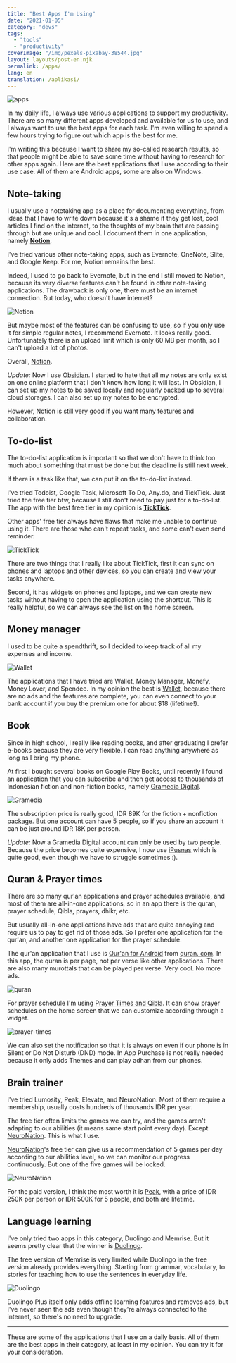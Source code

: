 ```yaml
---
title: "Best Apps I'm Using"
date: "2021-01-05"
category: "devs"
tags:
  - "tools"
  - "productivity"
coverImage: "/img/pexels-pixabay-38544.jpg"
layout: layouts/post-en.njk
permalink: /apps/
lang: en
translation: /aplikasi/
---
```


![apps](/img/pexels-pixabay-38544.jpg)

In my daily life, I always use various applications to support my productivity. There are so many different apps developed and available for us to use, and I always want to use the best apps for each task. I'm even willing to spend a few hours trying to figure out which app is the best for me.

I'm writing this because I want to share my so-called research results, so that people might be able to save some time without having to research for other apps again. Here are the best applications that I use according to their use case. All of them are Android apps, some are also on Windows.

## Note-taking

I usually use a notetaking app as a place for documenting everything, from ideas that I have to write down because it's a shame if they get lost, cool articles I find on the internet, to the thoughts of my brain that are passing through but are unique and cool. I document them in one application, namely **[Notion](https://play.google.com/store/apps/details?id=notion.id&hl=en&gl=US)**.

I've tried various other note-taking apps, such as Evernote, OneNote, Slite, and Google Keep. For me, Notion remains the best.

Indeed, I used to go back to Evernote, but in the end I still moved to Notion, because its very diverse features can't be found in other note-taking applications. The drawback is only one, there must be an internet connection. But today, who doesn't have internet?

![Notion](/img/notion.webp)

But maybe most of the features can be confusing to use, so if you only use it for simple regular notes, I recommend Evernote. It looks really good. Unfortunately there is an upload limit which is only 60 MB per month, so I can't upload a lot of photos.

Overall, [Notion](https://play.google.com/store/apps/details?id=notion.id&hl=en&gl=US).

_Update:_ Now I use [Obsidian](https://obsidian.md/). I started to hate that all my notes are only exist on one online platform that I don't know how long it will last. In Obsidian, I can set up my notes to be saved locally and regularly backed up to several cloud storages. I can also set up my notes to be encrypted.

However, Notion is still very good if you want many features and collaboration.

## To-do-list

The to-do-list application is important so that we don't have to think too much about something that must be done but the deadline is still next week.

If there is a task like that, we can put it on the to-do-list instead.

I've tried Todoist, Google Task, Microsoft To Do, Any.do, and TickTick. Just tried the free tier btw, because I still don't need to pay just for a to-do-list. The app with the best free tier in my opinion is **[TickTick](https://play.google.com/store/apps/details?id=notion.id&hl=en&gl=US)**.

Other apps' free tier always have flaws that make me unable to continue using it. There are those who can't repeat tasks, and some can't even send reminder.

![TickTick](/img/tick.webp)

There are two things that I really like about TickTick, first it can sync on phones and laptops and other devices, so you can create and view your tasks anywhere.

Second, it has widgets on phones and laptops, and we can create new tasks without having to open the application using the shortcut. This is really helpful, so we can always see the list on the home screen.

## Money manager

I used to be quite a spendthrift, so I decided to keep track of all my expenses and income.

![Wallet](/img/wallet.webp)

The applications that I have tried are Wallet, Money Manager, Monefy, Money Lover, and Spendee. In my opinion the best is [Wallet](https://play.google.com/store/apps/details?id=com.droid4you.application.wallet&hl=en&gl=US), because there are no ads and the features are complete, you can even connect to your bank account if you buy the premium one for about $18 (lifetime!).

## Book

Since in high school, I really like reading books, and after graduating I prefer e-books because they are very flexible. I can read anything anywhere as long as I bring my phone.

At first I bought several books on Google Play Books, until recently I found an application that you can subscribe and then get access to thousands of Indonesian fiction and non-fiction books, namely [Gramedia Digital](https://play.google.com/store/apps/details?id=com.droid4you.application.wallet&hl=en&gl=US).

![Gramedia](/img/gramed.webp)

The subscription price is really good, IDR 89K for the fiction + nonfiction package. But one account can have 5 people, so if you share an account it can be just around IDR 18K per person.

_Update:_ Now a Gramedia Digital account can only be used by two people. Because the price becomes quite expensive, I now use [iPusnas](https://play.google.com/store/apps/details?id=mam.reader.ipusnas&hl=en_US&gl=US) which is quite good, even though we have to struggle sometimes :).

## Quran & Prayer times

There are so many qur'an applications and prayer schedules available, and most of them are all-in-one applications, so in an app there is the quran, prayer schedule, Qibla, prayers, dhikr, etc.

But usually all-in-one applications have ads that are quite annoying and require us to pay to get rid of those ads. So I prefer one application for the qur'an, and another one application for the prayer schedule.

The qur'an application that I use is [Qur'an for Android](https://play.google.com/store/apps/details?id=com.quran.labs.androidquran&hl=en&gl=US) from [quran. com](https://quran.com). In this app, the quran is per page, not per verse like other applications. There are also many murottals that can be played per verse. Very cool. No more ads.

![quran](https://mufidu.files.wordpress.com/2021/05/fd869-image.png)

For prayer schedule I'm using [Prayer Times and Qibla](https://play.google.com/store/apps/details?id=com.reworewo.prayertimes&hl=en&gl=US). It can show prayer schedules on the home screen that we can customize according through a widget.

![prayer-times](https://mufidu.files.wordpress.com/2021/05/26fd8-image.png)

We can also set the notification so that it is always on even if our phone is in Silent or Do Not Disturb (DND) mode. In App Purchase is not really needed because it only adds Themes and can play adhan from our phones.

## Brain trainer

I've tried Lumosity, Peak, Elevate, and NeuroNation. Most of them require a membership, usually costs hundreds of thousands IDR per year.

The free tier often limits the games we can try, and the games aren't adapting to our abilities (it means same start point every day). Except [NeuroNation](https://play.google.com/store/apps/details?id=air.nn.mobile.app.main&hl=en&gl=US). This is what I use.

[NeuroNation](https://play.google.com/store/apps/details?id=air.nn.mobile.app.main&hl=en&gl=US)'s free tier can give us a recommendation of 5 games per day according to our abilities level, so we can monitor our progress continuously. But one of the five games will be locked.

![NeuroNation](/img/neuronation.webp)

For the paid version, I think the most worth it is [Peak](https://play.google.com/store/apps/details?id=com.brainbow.peak.app&hl=en&gl=US), with a price of IDR 250K per person or IDR 500K for 5 people, and both are lifetime.

## Language learning

I've only tried two apps in this category, Duolingo and Memrise. But it seems pretty clear that the winner is [Duolingo](https://play.google.com/store/apps/details?id=com.duolingo&hl=en&gl=US).

The free version of Memrise is very limited while Duolingo in the free version already provides everything. Starting from grammar, vocabulary, to stories for teaching how to use the sentences in everyday life.

![Duolingo](/img/duolingo.webp)

Duolingo Plus itself only adds offline learning features and removes ads, but I've never seen the ads even though they're always connected to the internet, so there's no need to upgrade.

---

These are some of the applications that I use on a daily basis. All of them are the best apps in their category, at least in my opinion. You can try it for your consideration.
